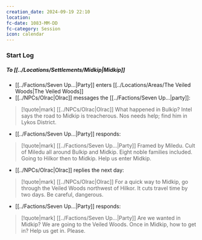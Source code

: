 ```yaml
---
creation_date: 2024-09-19 22:10
location: 
fc-date: 1083-MM-DD
fc-category: Session
icon: calendar
---
```

### Start Log
##### To [[../Locations/Settlements/Midkip|Midkip]]
- [[../Factions/Seven Up...|Party]] enters [[../Locations/Areas/The Veiled Woods|The Veiled Woods]]
- [[../NPCs/Olrac|Olrac]] messages the [[../Factions/Seven Up...|party]]:
>[!quote|mark] [[../NPCs/Olrac|Olrac]]
> What happened in Bulkip? Intel says the road to Midkip is treacherous. Nos needs help; find him in Lykos District.

- [[../Factions/Seven Up...|Party]] responds:
>[!quote|mark] [[../Factions/Seven Up...|Party]]
>Framed by Miledu. Cult of Miledu all around Bulkip and Midkip. Eight noble families included. Going to Hilkor then to Midkip. Help us enter Midkip.
- [[../NPCs/Olrac|Olrac]] replies the next day:
>[!quote|mark] [[../NPCs/Olrac|Olrac]]
> For a quick way to Midkip, go through the Veiled Woods northwest of Hilkor. It cuts travel time by two days. Be careful, dangerous.

- [[../Factions/Seven Up...|Party]] responds:
>[!quote|mark] [[../Factions/Seven Up...|Party]]
>Are we wanted in Midkip? We are going to the Veiled Woods. Once in Midkip, how to get in? Help us get in. Please.

